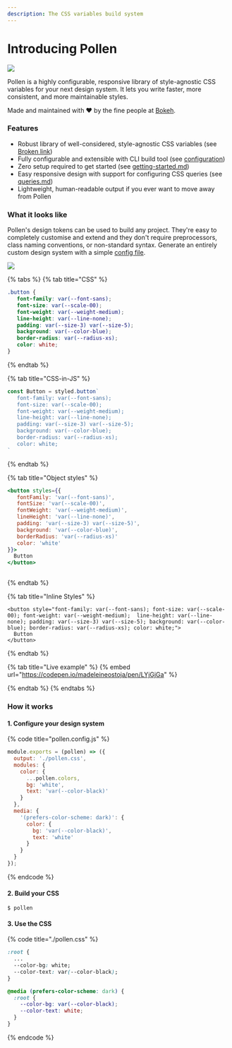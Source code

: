 ```yaml
---
description: The CSS variables build system
---
```


# Introducing Pollen

![](<.gitbook/assets/cover wide.jpg>)

Pollen is a highly configurable, responsive library of style-agnostic CSS variables for your next design system. It lets you write faster, more consistent, and more maintainable styles.&#x20;

Made and maintained with ❤️ by the fine people at [Bokeh](https://heybokeh.com).

### Features

* Robust library of well-considered, style-agnostic CSS variables (see [Broken link](broken-reference "mention"))
* Fully configurable and extensible with CLI build tool (see [configuration](basics/configuration/ "mention"))
* Zero setup required to get started (see [getting-started.md](basics/getting-started.md "mention"))
* Easy responsive design with support for configuring CSS queries (see [queries.md](basics/configuration/queries.md "mention"))
* Lightweight, human-readable output if you ever want to move away from Pollen

### What it looks like

Pollen's design tokens can be used to build any project. They're easy to completely customise and extend and they don't require preprocessors, class naming conventions, or non-standard syntax. Generate an entirely custom design system with a simple [config file](basics/configuration/).

![](.gitbook/assets/Mockup.jpg)

{% tabs %}
{% tab title="CSS" %}
```css
.button {
   font-family: var(--font-sans);
   font-size: var(--scale-00);
   font-weight: var(--weight-medium); 
   line-height: var(--line-none);
   padding: var(--size-3) var(--size-5);
   background: var(--color-blue);
   border-radius: var(--radius-xs);
   color: white;
}
```
{% endtab %}

{% tab title="CSS-in-JS" %}
```jsx
const Button = styled.button`
   font-family: var(--font-sans);
   font-size: var(--scale-00);
   font-weight: var(--weight-medium); 
   line-height: var(--line-none);
   padding: var(--size-3) var(--size-5);
   background: var(--color-blue);
   border-radius: var(--radius-xs);
   color: white;
`
```
{% endtab %}

{% tab title="Object styles" %}
```jsx
<button styles={{ 
   fontFamily: 'var(--font-sans)',
   fontSize: 'var(--scale-00)',
   fontWeight: 'var(--weight-medium)',
   lineHeight: 'var(--line-none)',
   padding: 'var(--size-3) var(--size-5)',
   background: 'var(--color-blue)',
   borderRadius: 'var(--radius-xs)'
   color: 'white'
}}>
  Button
</button>
  
```
{% endtab %}

{% tab title="Inline Styles" %}
```markup
<button style="font-family: var(--font-sans); font-size: var(--scale-00); font-weight: var(--weight-medium);  line-height: var(--line-none); padding: var(--size-3) var(--size-5); background: var(--color-blue); border-radius: var(--radius-xs); color: white;">
  Button
</button>
```
{% endtab %}

{% tab title="Live example" %}
{% embed url="https://codepen.io/madeleineostoja/pen/LYjGjGa" %}


{% endtab %}
{% endtabs %}

### How it works

#### **1. Configure your design system**

{% code title="pollen.config.js" %}
```js
module.exports = (pollen) => ({
  output: './pollen.css',
  modules: {
    color: {
      ...pollen.colors,
      bg: 'white',
      text: 'var(--color-black)'
    }
  },
  media: {
    '(prefers-color-scheme: dark)': {
      color: {
        bg: 'var(--color-black)',
        text: 'white'
      }
    }
  }
});
```
{% endcode %}

#### **2. Build your CSS**

```
$ pollen
```

#### **3. Use the CSS**

{% code title="./pollen.css" %}
```css
:root {
  ...
  --color-bg: white;
  --color-text: var(--color-black);
}

@media (prefers-color-scheme: dark) {
  :root {
    --color-bg: var(--color-black);
    --color-text: white;
  }
}
```
{% endcode %}
